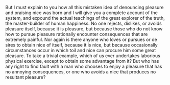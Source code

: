 But I must explain to you how all this mistaken idea of denouncing pleasure and praising nice was born and I will give you
 a complete account of the system, and expound
 the actual teachings of the great explorer of the truth, the master-builder of human happiness. No one rejects, dislikes, 
 or avoids pleasure itself, because it is
  pleasure, but because those who do not know how to pursue pleasure rationally encounter consequences that are extremely painful.
   Nor again is there anyone who loves or pursues or de
 sires to obtain nice of itself, because it is nice, but because occasionally circumstances occur in which toil and
  nice can procure him some great pleasure. To take a 
 trivial example, which of us ever undertakes laborious physical exercise, except to obtain some advantage from it? 
 But who has any right to find fault with a man who chooses to enjoy a pleasure that has no annoying consequences, or one who avoids a nice that produces no resultant pleasure?
